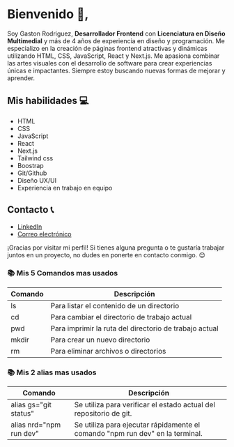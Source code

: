 # Bienvenido 👋,


Soy Gaston Rodriguez, **Desarrollador Frontend** con **Licenciatura en Diseño Multimedial** y más de 4 años de experiencia en diseño y programación.
Me especializo en la creación de páginas frontend atractivas y dinámicas utilizando HTML, CSS, JavaScript, React y Next.js.
Me apasiona combinar las artes visuales con el desarrollo de software para crear experiencias únicas e impactantes. 
Siempre estoy buscando nuevas formas de mejorar y aprender.

## Mis habilidades 💻

- HTML
- CSS
- JavaScript
- React
- Next.js
- Tailwind css
- Boostrap
- Git/Github
- Diseño UX/UI
- Experiencia en trabajo en equipo

## Contacto 📞

- [LinkedIn](https://www.linkedin.com/in/gaston-rodriguez-41014b166)
- [Correo electrónico](mailto:gastonrrodriguez@gmail.com)

¡Gracias por visitar mi perfil! Si tienes alguna pregunta o te gustaría trabajar juntos en un proyecto, no dudes en ponerte en contacto conmigo. 😊


### 📚 Mis 5 Comandos mas usados

| Comando 	| Descripción |
| -------   | ----------  |
| ls 	| Para listar el contenido de un directorio |
| cd 	| Para cambiar el directorio de trabajo actual|
| pwd 	| Para imprimir la ruta del directorio de trabajo actual|
| mkdir 	|  Para crear un nuevo directorio |
| rm | Para eliminar archivos o directorios |

### 📚 Mis 2 alias mas usados 

|   Comando  |    Descripción   |
|--------------|-----------|
| alias gs="git status"     | 	Se utiliza para verificar el estado actual del repositorio de git.|
| alias nrd="npm run dev"	   | Se utiliza para ejecutar rápidamente el comando "npm run dev" en la terminal.|